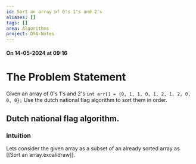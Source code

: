 ```yaml
---
id: Sort an array of 0's 1's and 2's
aliases: []
tags: []
area: Algorithms
project: DSA-Notes
---
```

#### On 14-05-2024 at 09:16

# The Problem Statement

Given an array of 0's 1's and 2's ```int arr[] = {0, 1, 1, 0, 1, 2, 1, 2, 0, 0, 0};```  Use the dutch national flag algorithm to sort them in order.

## Dutch national flag algorithm.
### Intuition 

Lets consider the given array as a subset of an already sorted array as [[Sort an array.excalidraw]].
